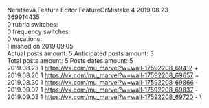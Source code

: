 Nemtseva.Feature	Editor FeatureOrMistake 4 2019.08.23\
369914435\
0 rubric switches:\
0 frequency switches:\
0 vacations:\
Finished on 2019.09.05\
Actual posts amount: 5	Anticipated posts amount: 3
\
Total posts amount: 5	Posts dates amount: 5\
2019.08.23 1 https://vk.com/mu_marvel?w=wall-17592208_69412 + \
2019.08.26 1 https://vk.com/mu_marvel?w=wall-17592208_69657 + \
2019.08.30 1 https://vk.com/mu_marvel?w=wall-17592208_69866 - \
2019.09.02 1 https://vk.com/mu_marvel?w=wall-17592208_69837 - \
2019.09.03 1 https://vk.com/mu_marvel?w=wall-17592208_69720 - \
